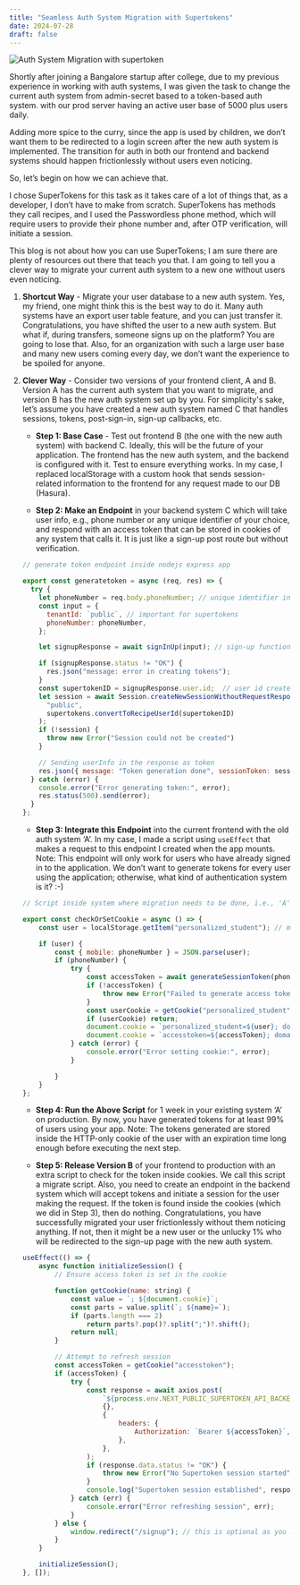 ```yaml
---
title: "Seamless Auth System Migration with Supertokens"
date: 2024-07-28
draft: false
---
```



![Auth System Migration with supertoken](/images/auth-supertokens.jpg)

Shortly after joining a Bangalore startup after college, due to my previous experience in working with auth systems, I was given the task to change the current auth system from admin-secret based to a token-based auth system. with our prod server having an active user base of 5000 plus users daily.

Adding more spice to the curry, since the app is used by children, we don’t want them to be redirected to a login screen after the new auth system is implemented. The transition for auth in both our frontend and backend systems should happen frictionlessly without users even noticing.

So, let’s begin on how we can achieve that.

I chose SuperTokens for this task as it takes care of a lot of things that, as a developer, I don’t have to make from scratch. SuperTokens has methods they call recipes, and I used the Passwordless phone method, which will require users to provide their phone number and, after OTP verification, will initiate a session.

This blog is not about how you can use SuperTokens; I am sure there are plenty of resources out there that teach you that. I am going to tell you a clever way to migrate your current auth system to a new one without users even noticing.

1. **Shortcut Way** - Migrate your user database to a new auth system. Yes, my friend, one might think this is the best way to do it. Many auth systems have an export user table feature, and you can just transfer it. Congratulations, you have shifted the user to a new auth system. But what if, during transfers, someone signs up on the platform? You are going to lose that. Also, for an organization with such a large user base and many new users coming every day, we don’t want the experience to be spoiled for anyone.

2. **Clever Way** - Consider two versions of your frontend client, A and B. Version A has the current auth system that you want to migrate, and version B has the new auth system set up by you. For simplicity's sake, let’s assume you have created a new auth system named C that handles sessions, tokens, post-sign-in, sign-up callbacks, etc.

    - **Step 1: Base Case** - Test out frontend B (the one with the new auth system) with backend C. Ideally, this will be the future of your application. The frontend has the new auth system, and the backend is configured with it. Test to ensure everything works. In my case, I replaced localStorage with a custom hook that sends session-related information to the frontend for any request made to our DB (Hasura).

    - **Step 2: Make an Endpoint** in your backend system C which will take user info, e.g., phone number or any unique identifier of your choice, and respond with an access token that can be stored in cookies of any system that calls it. It is just like a sign-up post route but without verification. 

    ```jsx
    // generate token endpoint inside nodejs express app

    export const generatetoken = async (req, res) => {
      try {
        let phoneNumber = req.body.phoneNumber; // unique identifier in our case
        const input = {
          tenantId: `public`, // important for supertokens
          phoneNumber: phoneNumber,
        };

        let signupResponse = await signInUp(input); // sign-up function provided by supertokens

        if (signupResponse.status != "OK") {
          res.json("message: error in creating tokens");
        }
        const supertokenID = signupResponse.user.id;  // user id created inside new auth system
        let session = await Session.createNewSessionWithoutRequestResponse(
          "public",
          supertokens.convertToRecipeUserId(supertokenID)
        );
        if (!session) {
          throw new Error("Session could not be created")
        }

        // Sending userInfo in the response as token
        res.json({ message: "Token generation done", sessionToken: session });
      } catch (error) {
        console.error("Error generating token:", error);
        res.status(500).send(error);
      }
    };
    ```

    - **Step 3: Integrate this Endpoint** into the current frontend with the old auth system ‘A’. In my case, I made a script using `useEffect` that makes a request to this endpoint I created when the app mounts. Note: This endpoint will only work for users who have already signed in to the application. We don’t want to generate tokens for every user using the application; otherwise, what kind of authentication system is it? :-)

    ```jsx
    // Script inside system where migration needs to be done, i.e., 'A'

    export const checkOrSetCookie = async () => {
        const user = localStorage.getItem("personalized_student"); // method to get unique identifier in old auth system

        if (user) {
            const { mobile: phoneNumber } = JSON.parse(user);
            if (phoneNumber) {
                try {
                    const accessToken = await generateSessionToken(phoneNumber); // making request to above created endpoint
                    if (!accessToken) {
                        throw new Error("Failed to generate access token");
                    }
                    const userCookie = getCookie("personalized_student");
                    if (userCookie) return;
                    document.cookie = `personalized_student=${user}; domain=.yourDomain.com;`; // storing access token inside cookie
                    document.cookie = `accesstoken=${accessToken}; domain=.yourDomain.com;`;
                } catch (error) {
                    console.error("Error setting cookie:", error);
                }

            }
        }
    };
    ```

    - **Step 4: Run the Above Script** for 1 week in your existing system ‘A’ on production. By now, you have generated tokens for at least 99% of users using your app. Note: The tokens generated are stored inside the HTTP-only cookie of the user with an expiration time long enough before executing the next step.

    - **Step 5: Release Version B** of your frontend to production with an extra script to check for the token inside cookies. We call this script a migrate script. Also, you need to create an endpoint in the backend system which will accept tokens and initiate a session for the user making the request. If the token is found inside the cookies (which we did in Step 3), then do nothing. Congratulations, you have successfully migrated your user frictionlessly without them noticing anything. If not, then it might be a new user or the unlucky 1% who will be redirected to the sign-up page with the new auth system.

    ```jsx
    useEffect(() => {
        async function initializeSession() {
            // Ensure access token is set in the cookie

            function getCookie(name: string) {
                const value = `; ${document.cookie}`;
                const parts = value.split(`; ${name}=`);
                if (parts.length === 2)
                    return parts?.pop()?.split(";")?.shift();
                return null;
            }

            // Attempt to refresh session
            const accessToken = getCookie("accesstoken");
            if (accessToken) {
                try {
                    const response = await axios.post(
                        `${process.env.NEXT_PUBLIC_SUPERTOKEN_API_BACKEND_DOMAIN}/supertoken/migrate`,
                        {},
                        {
                            headers: {
                                Authorization: `Bearer ${accessToken}`,
                            },
                        },
                    );
                    if (response.data.status != "OK") {
                        throw new Error("No Supertoken session started");
                    }
                    console.log("Supertoken session established", response);
                } catch (err) {
                    console.error("Error refreshing session", err);
                }
            } else {
                window.redirect("/signup"); // this is optional as you may have your own route protection
            }
        }

        initializeSession();
    }, []);
    ```
